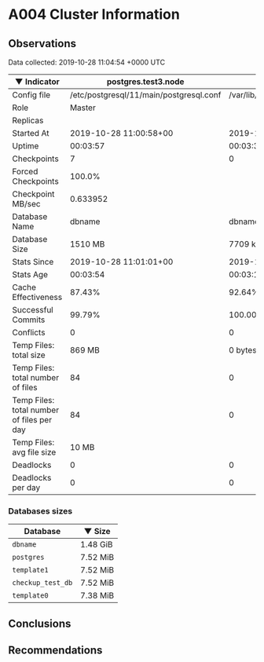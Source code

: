 # A004 Cluster Information #

## Observations ##
Data collected: 2019-10-28 11:04:54 +0000 UTC  

|&#9660;&nbsp;Indicator | postgres.test3.node | postgres.test1.node | postgres.test2.node |
|--------|-------|-------- |-------- |
|Config file |/etc/postgresql/11/main/postgresql.conf|/var/lib/postgresql/11/data1/postgresql.conf|/var/lib/postgresql/11/data2/postgresql.conf|
|Role |Master|<no value>|<no value>|
|Replicas ||<no value>|<no value>|
|Started At |2019-10-28&nbsp;11:00:58+00|2019-10-28 11:01:05+00|2019-10-28 11:01:09+00|
|Uptime |00:03:57|00:03:33|00:03:38|
|Checkpoints |7|0|0|
|Forced Checkpoints |100.0%|<no value>|<no value>|
|Checkpoint MB/sec |0.633952|<no value>|<no value>|
|Database Name |dbname|dbname|dbname|
|Database Size |1510&nbsp;MB|7709 kB|7701 kB|
|Stats Since |2019-10-28&nbsp;11:01:01+00|2019-10-28 11:01:28+00|2019-10-28 11:01:28+00|
|Stats Age |00:03:54|00:03:10|00:03:18|
|Cache Effectiveness |87.43%|92.64%|92.64%|
|Successful Commits |99.79%|100.00%|100.00%|
|Conflicts |0|0|0|
|Temp Files: total size |869&nbsp;MB|0 bytes|0 bytes|
|Temp Files: total number of files |84|0|0|
|Temp Files: total number of files per day |84|0|0|
|Temp Files: avg file size |10&nbsp;MB|<no value>|<no value>|
|Deadlocks |0|0|0|
|Deadlocks per day |0|0|0|


### Databases sizes ###

| Database | &#9660;&nbsp;Size |
|----------|--------|
| `dbname` | 1.48&nbsp;GiB |
| `postgres` | 7.52&nbsp;MiB |
| `template1` | 7.52&nbsp;MiB |
| `checkup_test_db` | 7.52&nbsp;MiB |
| `template0` | 7.38&nbsp;MiB |


## Conclusions ##


## Recommendations ##

